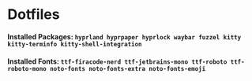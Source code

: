 # Dotfiles

#### Installed Packages: ```hyprland hyprpaper hyprlock waybar fuzzel kitty kitty-terminfo kitty-shell-integration```
#### Installed Fonts: ```ttf-firacode-nerd ttf-jetbrains-mono ttf-roboto ttf-roboto-mono noto-fonts noto-fonts-extra noto-fonts-emoji```

